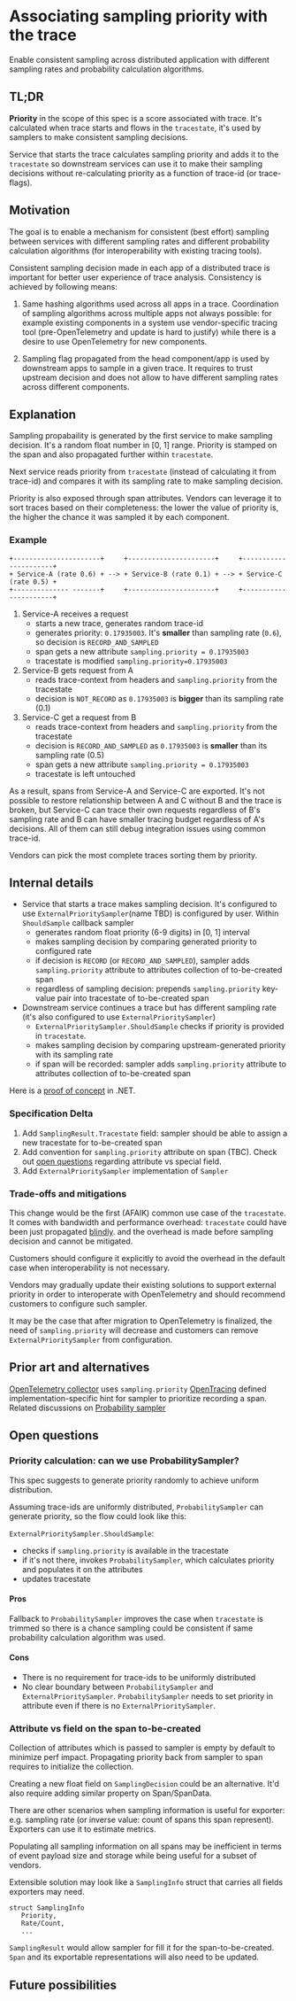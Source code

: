# Associating sampling priority with the trace

Enable consistent sampling across distributed application with different
sampling rates and probability calculation algorithms.

## TL;DR

**Priority** in the scope of this spec is a score associated with trace.
It's calculated when trace starts and flows in the `tracestate`, it's
used by samplers to make consistent sampling decisions.

Service that starts the trace calculates sampling priority and adds it to the
`tracestate` so downstream services can use it to make their sampling decisions
without re-calculating priority as a function of trace-id (or trace-flags).

## Motivation

The goal is to enable a mechanism for consistent (best effort) sampling
between services with different sampling rates and different probability
calculation algorithms (for interoperability with existing tracing tools).

Consistent sampling decision made in each app of a distributed trace is
important for better user experience of trace analysis. Consistency is achieved
by following means:

1. Same hashing algorithms used across all apps in a trace.
   Coordination of sampling algorithms across multiple apps not always possible:
   for example existing components in a system use vendor-specific
   tracing tool (pre-OpenTelemetry and update is hard to justify) while there
   is a desire to use OpenTelemetry for new components.

2. Sampling flag propagated from the head component/app is used by downstream
   apps to sample in a given trace.
   It requires to trust upstream decision and does not allow to have different
   sampling rates across different components.

## Explanation

Sampling propabaility is generated by the first service to make sampling
decision. It's a random float number in [0, 1] range.
Priority is stamped on the span and also propagated further within `tracestate`.

Next service reads priority from `tracestate` (instead of calculating it from
trace-id) and compares it with its sampling rate to make sampling decision.

Priority is also exposed through span attributes. Vendors can leverage it
to sort traces based on their completeness: the lower the value of priority is,
the higher the chance it was sampled it by each component.

### Example

```
+----------------------+     +----------------------+     +----------------------+
+ Service-A (rate 0.6) + --> + Service-B (rate 0.1) + --> + Service-C (rate 0.5) +
+-------------- -------+     +----------------------+     +----------------------+
```

1. Service-A receives a request
   - starts a new trace, generates random trace-id
   - generates priority: `0.17935003`. It's **smaller** than sampling rate
     (`0.6`), so decision is `RECORD_AND_SAMPLED`
   - span gets a new attribute `sampling.priority = 0.17935003`
   - tracestate is modified `sampling.priority=0.17935003`
2. Service-B gets request from A
   - reads trace-context from headers and `sampling.priority` from the
     tracestate
   - decision is `NOT_RECORD` as `0.17935003` is **bigger** than its
     sampling rate (0.1)
3. Service-C get a request from B
   - reads trace-context from headers and `sampling.priority` from the
     tracestate
   - decision is `RECORD_AND_SAMPLED` as `0.17935003` is **smaller** than its
     sampling rate (0.5)
   - span gets a new attribute `sampling.priority = 0.17935003`
   - tracestate is left untouched

As a result, spans from Service-A and Service-C are exported.
It's not possible to restore relationship between A and C without B and the
trace is broken, but Service-C can trace their own requests regardless of B's
sampling rate and B can have smaller tracing budget regardless of A's decisions.
All of them can still debug integration issues using common trace-id.

Vendors can pick the most complete traces sorting them by priority.

## Internal details

- Service that starts a trace makes sampling decision.  It's configured to use
`ExternalPrioritySampler`(name TBD) is configured by user. Within `ShouldSample`
callback sampler
  - generates random float priority (6-9 digits) in [0, 1] interval
  - makes sampling decision by comparing generated priority to configured rate
  - if decision is `RECORD` (or `RECORD_AND_SAMPLED`), sampler adds
    `sampling.priority` attribute to attributes collection of to-be-created span
  - regardless of sampling decision: prepends `sampling.priority` key-value pair
    into tracestate of to-be-created span
- Downstream service continues a trace but has different sampling rate (it's
  also configured to use `ExternalPrioritySampler`)
  - `ExternalPrioritySampler.ShouldSample` checks if priority is provided in
    `tracestate`.
  - makes sampling decision by comparing upstream-generated priority with its
    sampling rate
  - if span will be recorded: sampler adds `sampling.priority` attribute to
    attributes collection of to-be-created span

Here is a [proof of concept](https://github.com/lmolkova/opentelemetry-dotnet/pull/1)
in .NET.

### Specification Delta

1. Add `SamplingResult.Tracestate` field: sampler should be able to assign a
   new tracestate for to-be-created span
2. Add convention for `sampling.priority` attribute on span (TBC). Check out
   [open questions](open-questions) regarding attribute vs special field.
3. Add `ExternalPrioritySampler` implementation of `Sampler`

### Trade-offs and mitigations

This change would be the first (AFAIK) common use case of the `tracestate`.
It comes with bandwidth and performance overhead: `tracestate` could have
been just propagated [blindly](https://github.com/open-telemetry/opentelemetry-specification/issues/478).
and the overhead is made before sampling decision and cannot be mitigated.

Customers should configure it explicitly to avoid the overhead in the default
case when interoperability is not necessary.

Vendors may gradually update their existing solutions to support external
priority in order to interoperate with OpenTelemetry and should recommend
customers to configure such sampler.

It may be the case that after migration to OpenTelemetry is finalized, the need
of `sampling.priority` will decrease and customers can remove
`ExternalPrioritySampler` from configuration.

## Prior art and alternatives

[OpenTelemetry collector](https://github.com/open-telemetry/opentelemetry-collector/blob/60b03d0d2d503351501291b30836d2126487a741/processor/samplingprocessor/probabilisticsamplerprocessor/testdata/config.yaml#L10) uses `sampling.priority`
[OpenTracing](https://github.com/opentracing/specification/blob/master/semantic_conventions.md)
defined implementation-specific hint for sampler to prioritize recording a span.
Related discussions on [Probability sampler](https://github.com/open-telemetry/opentelemetry-specification/pull/570)

## Open questions

### Priority calculation: can we use ProbabilitySampler?

This spec suggests to generate priority randomly to achieve uniform
distribution.

Assuming trace-ids are uniformly distributed, `ProbabilitySampler` can generate
priority, so the flow could look like this:

`ExternalPrioritySampler.ShouldSample`:

- checks if `sampling.priority` is available in the tracestate
- if it's not there, invokes `ProbabilitySampler`, which calculates priority
  and populates it on the attributes
- updates tracestate

#### Pros

Fallback to `ProbabilitySampler` improves the case when `tracestate` is trimmed
so there is a chance sampling could be consistent if same probability
calculation algorithm was used.

#### Cons

- There is no requirement for trace-ids to be uniformly distributed
- No clear boundary between `ProbabilitySampler` and `ExternalPrioritySampler`.
`ProbabilitySampler` needs to set priority in attribute even if there is no
`ExternalPrioritySampler`.

### Attribute vs field on the span to-be-created

Collection of attributes which is passed to sampler is empty by default to
minimize perf impact. Propagating priority back from sampler to span requires
to initialize the collection.

Creating a new float field on `SamplingDecision` could be an alternative.
It'd also require adding similar property on Span/SpanData.

There are other scenarios when sampling information is useful for
exporter: e.g. sampling rate (or inverse value: count of spans
this span represent). Exporters can use it to estimate metrics.

Populating all sampling information on all spans may be inefficient in terms of
event payload size and storage while being useful for a subset of vendors.

Extensible solution may look like a `SamplingInfo` struct that carries all
fields exporters may need.

```
struct SamplingInfo
   Priority,
   Rate/Count,
   ...
```

`SamplingResult` would allow sampler for fill it for the span-to-be-created.
`Span` and its exportable representations will also need to be updated.

## Future possibilities
